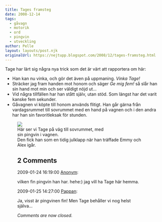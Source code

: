 ```yaml
---
title: Tages framsteg
date: 2008-12-14
tags: 
  - gåvagn
  - motorik
  - ord
  - pingvin
  - utveckling	
author: Pelle
layout: layouts/post.njk
originalUrl: https://nejtupp.blogspot.com/2008/12/tages-framsteg.html
---
```


Tage har lärt sig några nya trick som det är värt att rapportera om här:<br><ul><li>Han kan nu vinka, och gör det även på uppmaning. <span style="font-style: italic;">Vinka Tage!</span></li><li>Sträcker jag fram handen mot honom och säger <span style="font-style: italic;">Ge mig fem!</span> så slår han sin hand mot min och ser väldigt nöjd ut...</li><li>Vid några tillfällen har han stått själv, utan stöd. Som längst har det varit kanske fem sekunder.</li><li>Gåvagnen vi köpte till honom används flitigt. Han går gärna från vardagsrummet till sovrummet med en hand på vagnen och i den andra har han sin favoritleksak för stunden.</li></ul><figure>
	<img src="../../../../img/_MG_9719_1024pix.jpg">
	<figcaption>Här ser vi Tage på väg till sovrummet, med</span></span>
	<figcaption> sin pingvin i vagnen.<br>Den fick han som en tidig julklapp när han träffade Emmy och Alex igår.</figcaption>

<div class="comments">
	<div class="comments-header"><h2>2 Comments</h2></div>
	<div class="comments-body">
			<div class="comment" id="comment-9141955332354515343">
				<p class="comment-header">
					<date datetime="2009-01-24T16:19:00.000+01:00">2009-01-24 16:19:00</date> 
					<a href="undefined" rel="nofollow">Anonym</a>:
				</p>
				<div class="comment-content"><p>vilken fin pingvin han har. hehe:)  jag vill ha Tage här hemma.</p></div>
				<div class="comment-footer"></div>
			</div>
			<div class="comment" id="comment-5094080287941015578">
				<p class="comment-header">
					<date datetime="2009-01-25T14:27:00.000+01:00">2009-01-25 14:27:00</date> 
					<a href="https://www.blogger.com/profile/02900993942775660627" rel="nofollow">Pappan</a>:
				</p>
				<div class="comment-content"><p>Ja, visst är pingvinen fin! Men Tage behåller vi nog helst själva...</p></div>
				<div class="comment-footer"></div>
			</div></div>
	<p class="comments-footer"><em>Comments are now closed.</em></p>
</div>